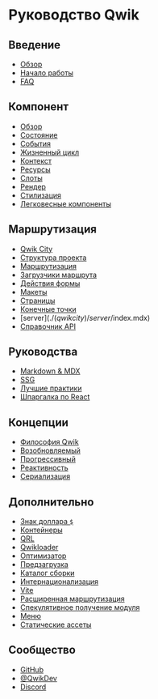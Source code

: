 # Руководство Qwik

## Введение

- [Обзор](./(qwik)/index.mdx)
- [Начало работы](./(qwik)/getting-started/index.mdx)
- [FAQ](./(qwik)/faq/index.mdx)

## Компонент

- [Обзор](./(qwik)/components/overview/index.mdx)
- [Состояние](./(qwik)/components/state/index.mdx)
- [События](./(qwik)/components/events/index.mdx)
- [Жизненный цикл](./(qwik)/components/lifecycle/index.mdx)
- [Контекст](./(qwik)/components/context/index.mdx)
- [Ресурсы](./(qwik)/components/resource/index.mdx)
- [Слоты](./(qwik)/components/projection/index.mdx)
- [Рендер](./(qwik)/components/rendering/index.mdx)
- [Стилизация](./(qwik)/components/styles/index.mdx)
- [Легковесные компоненты](./(qwik)/components/lite-components/index.mdx)

## Маршрутизация

- [Qwik City](./(qwikcity)/qwikcity/index.mdx)
- [Структура проекта](./(qwikcity)/project-structure/index.mdx)
- [Маршрутизация](./(qwikcity)/routing/index.mdx)
- [Загрузчики маршрута](./(qwikcity)/route-loader/index.mdx)
- [Действия формы](./(qwikcity)/action/index.mdx)
- [Макеты](./(qwikcity)/layout/index.mdx)
- [Страницы](./(qwikcity)/pages/index.mdx)
- [Конечные точки](./(qwikcity)/endpoints/index.mdx)
- [server$](./(qwikcity)/server$/index.mdx)
- [Справочник API](./(qwikcity)/api/index.mdx)

## Руководства

- [Markdown & MDX](./(qwikcity)/guides/mdx/index.mdx)
- [SSG](./(qwikcity)/guides/static-site-generation/index.mdx)
- [Лучшие практики](./(qwik)/cheat/best-practices/index.mdx)
- [Шпаргалка по React](./(qwik)/cheat/qwik-react/index.mdx)

## Концепции

- [Философия Qwik](./(qwik)/think-qwik/index.mdx)
- [Возобновляемый](./(qwik)/concepts/resumable/index.mdx)
- [Прогрессивный](./(qwik)/concepts/progressive/index.mdx)
- [Реактивность](./(qwik)/concepts/reactivity/index.mdx)
- [Сериализация](./(qwik)/cheat/serialization/index.mdx)

## Дополнительно

- [Знак доллара `$`](./(qwik)/advanced/dollar/index.mdx)
- [Контейнеры](./(qwik)/advanced/containers/index.mdx)
- [QRL](./(qwik)/advanced/qrl/index.mdx)
- [Qwikloader](./(qwik)/advanced/qwikloader/index.mdx)
- [Оптимизатор](./(qwik)/advanced/optimizer/index.mdx)
- [Предзагрузка](./(qwik)/advanced/prefetching/index.mdx)
- [Каталог сборки](./(qwik)/advanced/custom-build-dir/index.mdx)
- [Интернационализация](./(qwik)/advanced/i18n/index.mdx)
- [Vite](./(qwik)/advanced/vite/index.mdx)
- [Расширенная маршрутизация](./(qwikcity)/advanced/routing/index.mdx)
- [Спекулятивное получение модуля](./(qwikcity)/advanced/speculative-module-fetching/index.mdx)
- [Меню](./(qwikcity)/advanced/menu/index.mdx)
- [Статические ассеты](./(qwikcity)/advanced/static-assets/index.mdx)

## Сообщество

- [GitHub](https://github.com/BuilderIO/qwik)
- [@QwikDev](https://twitter.com/QwikDev)
- [Discord](https://qwik.builder.io/chat)

